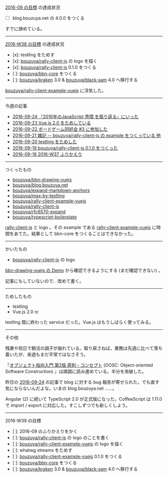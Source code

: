 [2016-09 の目標][2016-08-31] の達成状況

- [ ] blog.bouzuya.net の 4.0.0 をつくる

すでに諦めている。

-----

[2016-W38 の目標][2016-09-18] の達成状況

- [x]: testling をためす
- [x]: [bouzuya/rally-client-js][] の logo を描く
- [x]: [bouzuya/rally-client-js][] 0.1.0 をつくる
- [ ]: [bouzuya/bbn-core][] をつくる
- [ ]: [bouzuya/kraken][] 3.0 & [bouzuya/black-sam][] 4.0 へ移行する

[bouzuya/rally-client-example-vuejs][] に浮気した。

-----

今週の記事

- [2016-09-24 『2016年のJavaScript 界隈 を振り返る』にいった][2016-09-24]
- [2016-09-23 Vue.js 2.0 をためしている][2016-09-23]
- [2016-09-22 ボードゲーム同好会 #3 に参加した][2016-09-22]
- [2016-09-21 雑記 -- bouzuya/rally-client-js の example をつくっている 他][2016-09-21]
- [2016-09-20 testling をためした][2016-09-20]
- [2016-09-19 bouzuya/rally-client-js 0.1.0 をつくった][2016-09-19]
- [2016-09-18 2016-W37 ふりかえり][2016-09-18]

-----

つくったもの

- [bouzuya/bbn-drawing-vuejs][]
- [bouzuya/blog.bouzuya.net][]
- [bouzuya/expand-markdown-anchors][]
- [bouzuya/max-by-testling][]
- [bouzuya/rally-client-example-vuejs][]
- [bouzuya/rally-client-js][]
- [bouzuya/rfc6570-expand][]
- [bouzuya/typescript-boilerplate][]

[rally-client-js][bouzuya/rally-client-js] と logo 。その example である [rally-client-example-vuejs][bouzuya/rally-client-example-vuejs] に時間をあてた。結果として bbn-core をつくることはできなかった。

-----

かいたもの

- [bouzuya/rally-client-js][] の logo

[bbn-drawing-vuejs の Demo](https://floating-scrubland-79854.herokuapp.com/) から確認できるようにする (まだ確認できない) 。

記事にもしていないので、改めて書く。

-----

ためしたもの

- testling
- Vue.js 2.0 rc

testling 既に終わった service だった。Vue.js はもうしばらく使ってみる。

-----

その他

残業や祝日で朝活の調子が崩れている。取り戻さねば。業務は先週に比べて落ち着いたが、来週もまだ平常ではなさそう。

『[オブジェクト指向入門 第2版 原則・コンセプト](https://www.amazon.co.jp/dp/4798111112) (OOSC: Object-oriented Software Construction) 』は順調に読み進めている。半分を突破した。

昨日の [2016-09-24][] の記事で blog に対する bug 報告が寄せられた。でも直す気にならないんだよな。いまの blog.bouzuya.net ……。

Angular (2) に続いて TypeScript 2.0 が正式版になった。CoffeeScript は 1.11.0 で import / export に対応した。すこしずつでも新しくしよう。

-----

2016-W39 の目標

- [ ]: 2016-09 のふりかえりをかく
- [ ]: [bouzuya/rally-client-js][] の logo のことを書く
- [ ]: [bouzuya/rally-client-example-vuejs][] の logo を描く
- [ ]: whatwg streams をためす
- [ ]: [bouzuya/rally-client-example-vuejs][] 0.1.0 をつくる
- [ ]: [bouzuya/bbn-core][] をつくる
- [ ]: [bouzuya/kraken][] 3.0 & [bouzuya/black-sam][] 4.0 へ移行する

[2016-08-31]: http://blog.bouzuya.net/2016/08/31/
[2016-09-18]: http://blog.bouzuya.net/2016/09/18/
[2016-09-19]: http://blog.bouzuya.net/2016/09/19/
[2016-09-20]: http://blog.bouzuya.net/2016/09/20/
[2016-09-21]: http://blog.bouzuya.net/2016/09/21/
[2016-09-22]: http://blog.bouzuya.net/2016/09/22/
[2016-09-23]: http://blog.bouzuya.net/2016/09/23/
[2016-09-24]: http://blog.bouzuya.net/2016/09/24/
[bouzuya/bbn-core]: https://github.com/bouzuya/bbn-core
[bouzuya/bbn-drawing-vuejs]: https://github.com/bouzuya/bbn-drawing-vuejs
[bouzuya/black-sam]: https://github.com/bouzuya/black-sam
[bouzuya/blog.bouzuya.net]: https://github.com/bouzuya/blog.bouzuya.net
[bouzuya/expand-markdown-anchors]: https://github.com/bouzuya/expand-markdown-anchors
[bouzuya/kraken]: https://github.com/bouzuya/kraken
[bouzuya/max-by-testling]: https://github.com/bouzuya/max-by-testling
[bouzuya/rally-client-example-vuejs]: https://github.com/bouzuya/rally-client-example-vuejs
[bouzuya/rally-client-js]: https://github.com/bouzuya/rally-client-js
[bouzuya/rfc6570-expand]: https://github.com/bouzuya/rfc6570-expand
[bouzuya/typescript-boilerplate]: https://github.com/bouzuya/typescript-boilerplate
